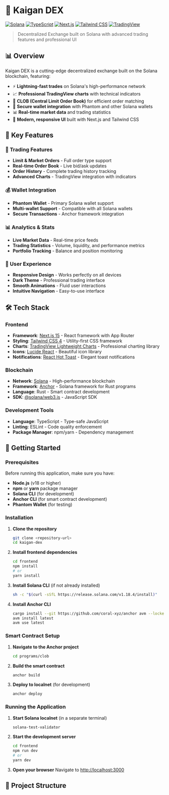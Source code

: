 # 🚀 Kaigan DEX

[![Solana](https://img.shields.io/badge/Solana-9945FF?style=for-the-badge&logo=solana&logoColor=white)](https://solana.com)
[![TypeScript](https://img.shields.io/badge/TypeScript-007ACC?style=for-the-badge&logo=typescript&logoColor=white)](https://www.typescriptlang.org/)
[![Next.js](https://img.shields.io/badge/Next.js-000000?style=for-the-badge&logo=next.js&logoColor=white)](https://nextjs.org/)
[![Tailwind CSS](https://img.shields.io/badge/Tailwind_CSS-38B2AC?style=for-the-badge&logo=tailwind-css&logoColor=white)](https://tailwindcss.com/)
[![TradingView](https://img.shields.io/badge/TradingView-131B2A?style=for-the-badge&logo=tradingview&logoColor=white)](https://www.tradingview.com/)

> Decentralized Exchange built on Solana with advanced trading features and professional UI

## 📊 Overview

Kaigan DEX is a cutting-edge decentralized exchange built on the Solana blockchain, featuring:

- ⚡ **Lightning-fast trades** on Solana's high-performance network
- 📈 **Professional TradingView charts** with technical indicators
- 🎯 **CLOB (Central Limit Order Book)** for efficient order matching
- 🔐 **Secure wallet integration** with Phantom and other Solana wallets
- 📊 **Real-time market data** and trading statistics
- 🎨 **Modern, responsive UI** built with Next.js and Tailwind CSS

## 🌟 Key Features

### 🚀 Trading Features
- **Limit & Market Orders** - Full order type support
- **Real-time Order Book** - Live bid/ask updates
- **Order History** - Complete trading history tracking
- **Advanced Charts** - TradingView integration with indicators

### 💰 Wallet Integration
- **Phantom Wallet** - Primary Solana wallet support
- **Multi-wallet Support** - Compatible with all Solana wallets
- **Secure Transactions** - Anchor framework integration

### 📊 Analytics & Stats
- **Live Market Data** - Real-time price feeds
- **Trading Statistics** - Volume, liquidity, and performance metrics
- **Portfolio Tracking** - Balance and position monitoring

### 🎨 User Experience
- **Responsive Design** - Works perfectly on all devices
- **Dark Theme** - Professional trading interface
- **Smooth Animations** - Fluid user interactions
- **Intuitive Navigation** - Easy-to-use interface

## 🛠️ Tech Stack

### Frontend
- **Framework**: [Next.js 15](https://nextjs.org/) - React framework with App Router
- **Styling**: [Tailwind CSS 4](https://tailwindcss.com/) - Utility-first CSS framework
- **Charts**: [TradingView Lightweight Charts](https://www.tradingview.com/lightweight-charts/) - Professional charting library
- **Icons**: [Lucide React](https://lucide.dev/) - Beautiful icon library
- **Notifications**: [React Hot Toast](https://react-hot-toast.com/) - Elegant toast notifications

### Blockchain
- **Network**: [Solana](https://solana.com/) - High-performance blockchain
- **Framework**: [Anchor](https://www.anchor-lang.com/) - Solana framework for Rust programs
- **Language**: Rust - Smart contract development
- **SDK**: [@solana/web3.js](https://solana-labs.github.io/solana-web3.js/) - JavaScript SDK

### Development Tools
- **Language**: TypeScript - Type-safe JavaScript
- **Linting**: ESLint - Code quality enforcement
- **Package Manager**: npm/yarn - Dependency management

## 🚀 Getting Started

### Prerequisites

Before running this application, make sure you have:

- **Node.js** (v18 or higher)
- **npm** or **yarn** package manager
- **Solana CLI** (for development)
- **Anchor CLI** (for smart contract development)
- **Phantom Wallet** (for testing)

### Installation

1. **Clone the repository**
   ```bash
   git clone <repository-url>
   cd kaigan-dex
   ```

2. **Install frontend dependencies**
   ```bash
   cd frontend
   npm install
   # or
   yarn install
   ```

3. **Install Solana CLI** (if not already installed)
   ```bash
   sh -c "$(curl -sSfL https://release.solana.com/v1.18.4/install)"
   ```

4. **Install Anchor CLI**
   ```bash
   cargo install --git https://github.com/coral-xyz/anchor avm --locked --force
   avm install latest
   avm use latest
   ```

### Smart Contract Setup

1. **Navigate to the Anchor project**
   ```bash
   cd programs/clob
   ```

2. **Build the smart contract**
   ```bash
   anchor build
   ```

3. **Deploy to localnet** (for development)
   ```bash
   anchor deploy
   ```

### Running the Application

1. **Start Solana localnet** (in a separate terminal)
   ```bash
   solana-test-validator
   ```

2. **Start the development server**
   ```bash
   cd frontend
   npm run dev
   # or
   yarn dev
   ```

3. **Open your browser**
   Navigate to [http://localhost:3000](http://localhost:3000)

## 📁 Project Structure
